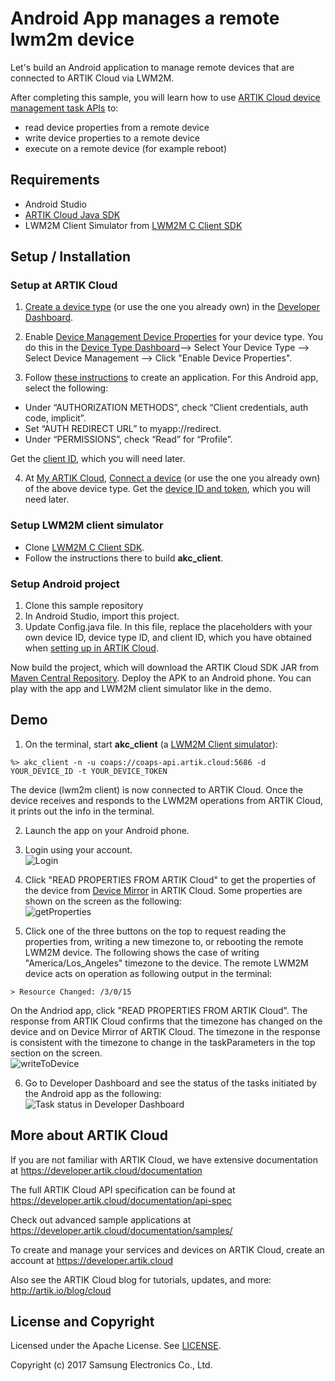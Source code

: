 # Android App manages a remote lwm2m device

Let's build an Android application to manage remote devices that are connected to ARTIK Cloud via LWM2M.

After completing this sample, you will learn how to use [ARTIK Cloud device management task APIs](https://developer.artik.cloud/documentation/device-management/device-management-tasks.html) to:
- read device properties from a remote device 
- write device properties to a remote device
- execute on a remote device (for example reboot)

## Requirements
- Android Studio
- [ARTIK Cloud Java SDK](https://github.com/artikcloud/artikcloud-java)
- LWM2M Client Simulator from [LWM2M C Client SDK](https://github.com/artikcloud/artikcloud-lwm2m-c)

## Setup / Installation

### Setup at ARTIK Cloud

 1. [Create a device type](https://developer.artik.cloud/documentation/tools/web-tools.html#creating-a-device-type) (or use the one you already own) in the [Developer Dashboard](https://developer.artik.cloud/).   

 2. Enable [Device Management Device Properties](https://developer.artik.cloud/documentation/device-management/manage-devices-using-lwm2m.html#enable-device-properties) for your device type. You do this in the [Device Type Dashboard](https://developer.artik.cloud/dashboard/devicetypes)—> Select Your Device Type —> Select Device Management —> Click "Enable Device Properties".

 3. Follow [these instructions](https://developer.artik.cloud/documentation/tools/web-tools.html#creating-an-application) to create an application. For this Android app, select the following:
  - Under “AUTHORIZATION METHODS”, check “Client credentials, auth code, implicit”.
  - Set “AUTH REDIRECT URL” to myapp://redirect.
  - Under “PERMISSIONS”, check “Read” for “Profile”.
 
 Get the [client ID](https://developer.artik.cloud/documentation/tools/web-tools.html#how-to-find-your-application-id), which you will need later.

 4. At [My ARTIK Cloud](https://my.artik.cloud/), [Connect a device](https://developer.artik.cloud/documentation/tools/web-tools.html#connecting-a-device) (or use the one you already own) of the above device type. Get the [device ID and token](https://developer.artik.cloud/documentation/tools/web-tools.html#managing-a-device-token), which you will need later.

### Setup LWM2M client simulator

- Clone [LWM2M C Client SDK](https://github.com/artikcloud/artikcloud-lwm2m-c).
- Follow the instructions there to build **akc_client**. 

### Setup Android project

 1. Clone this sample repository
 2. In Android Studio, import this project. 
 3. Update Config.java file. In this file, replace the placeholders with your own device ID, device type ID, and client ID, which you have obtained when [setting up in ARTIK Cloud](#setup-at-artik-cloud).

Now build the project, which will download the ARTIK Cloud SDK JAR from [Maven Central Repository](http://search.maven.org/). Deploy the APK to an Android phone. You can play with the app and LWM2M client simulator like in the demo. 

## Demo

 1. On the terminal, start **akc_client** (a [LWM2M Client simulator](https://github.com/artikcloud/artikcloud-lwm2m-c)):

   ```
   %> akc_client -n -u coaps://coaps-api.artik.cloud:5686 -d YOUR_DEVICE_ID -t YOUR_DEVICE_TOKEN
   ```
   The device (lwm2m client) is now connected to ARTIK Cloud. Once the device receives and responds to the LWM2M operations from ARTIK Cloud, it prints out the info in the terminal. 

 2. Launch the app on your Android phone. 

 3. Login using your account. <br />
   ![Login](./img/screen_1_login.png)

 4. Click "READ PROPERTIES FROM ARTIK Cloud" to get the properties of the device from [Device Mirror](https://developer.artik.cloud/documentation/advanced-features/device-management.html#device-mirror) in ARTIK Cloud. Some properties are shown on the screen as the following: <br />
   ![getProperties](./img/screen_2_readPropFromAKC.png)

 5. Click one of the three buttons on the top to request reading the properties from, writing a new timezone to, or rebooting the remote LWM2M device. The following shows the case of writing "America/Los_Angeles" timezone to the device. The remote LWM2M device acts on operation as following output in the terminal:
 
   ```
   > Resource Changed: /3/0/15
   ```
   On the Andriod app, click "READ PROPERTIES FROM ARTIK Cloud". The response from ARTIK Cloud confirms that the timezone has changed on the device and on Device Mirror of ARTIK Cloud. The timezone in the response is consistent with the timezone to change in the taskParameters in the top section on the screen. <br />
   ![writeToDevice](./img/screen_3_writePropToDevice.png)

 6. Go to Developer Dashboard and see the status of the tasks initiated by the Android app as the following:<br />
![Task status in Developer Dashboard](./img/devdashboard_task_result.png)

## More about ARTIK Cloud

If you are not familiar with ARTIK Cloud, we have extensive documentation at https://developer.artik.cloud/documentation

The full ARTIK Cloud API specification can be found at https://developer.artik.cloud/documentation/api-spec

Check out advanced sample applications at https://developer.artik.cloud/documentation/samples/

To create and manage your services and devices on ARTIK Cloud, create an account at https://developer.artik.cloud

Also see the ARTIK Cloud blog for tutorials, updates, and more: http://artik.io/blog/cloud

## License and Copyright

Licensed under the Apache License. See [LICENSE](LICENSE).

Copyright (c) 2017 Samsung Electronics Co., Ltd.
